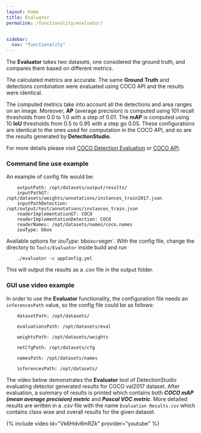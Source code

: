 ```yaml
---
layout: home
title: Evaluator
permalink: /functionality/evaluator/


sidebar:
  nav: "functionality"
---
```



The **Evaluator** takes two datasets, one considered the ground truth, and compares them based on different metrics. 


The calculated metrics are accurate. The same **Ground Truth** and detections combination were evaluated using COCO API and the results
were identical.

The computed metrics take into account all the detections and area ranges on an image. Moreover, **AP** (average precision) is computed using 101 recall
thresholds from 0.0 to 1.0 with a step of 0.01. The **mAP** is computed using 10 **IoU** thresholds from 0.5 to 0.95 with a step go 0.05.
These configurations are identical to the ones used for computation in the COCO API, and so are the results generated by **DetectionStudio**.

For more details please visit [COCO Detection Evaluation](whttp://cocodataset.org/#detection-eval) or [COCO API](https://github.com/cocodataset/cocoapi).

### Command line use example

An example of config file would be:

```
    outputPath: /opt/datasets/output/results/
    inputPathGT: /opt/datasets/weights/annotations/instances_train2017.json
    inputPathDetection: /opt/output/test/annotations/instances_train.json
    readerImplementationGT: COCO
    readerImplementationDetection: COCO
    readerNames: /opt/datasets/names/coco.names
    iouType: bbox
```

Available options for *iouType*: bbox` or `segm`. With the config file, change the directory to ``Tools/Evaluator`` inside build and run

```
    ./evaluator -c appConfig.yml
```

This will output the results as a *.csv* file in the output folder.

### GUI use video example

In order to use the **Evaluator** functionality, the configuration file needs an `inferencesPath` value, so the config file could be as follows:

```
    datasetPath: /opt/datasets/
    
    evaluationsPath: /opt/datasets/eval
    
    weightsPath: /opt/datasets/weights
    
    netCfgPath: /opt/datasets/cfg
    
    namesPath: /opt/datasets/names
    
    inferencesPath: /opt/datasets/
```


The video below demonstrates the **Evaluator** tool of DetectionStudio evaluating detector generated results for COCO val2017 dataset.
After evaluation, a summary of results is printed which contains both ***COCO mAP (mean average precision) metric*** and ***Pascal VOC metric***.
More detailed results are written in a *.csv* file with the name `Evaluation Results.csv` which contains class wise and overall results for the given dataset.

{% include video id="Vk6Hdv6mRZk" provider="youtube" %}
